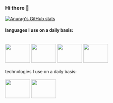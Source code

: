 ### Hi there 👋

[![Anurag's GitHub stats](https://github-readme-stats.vercel.app/api?username=Iag0Borges&show_icons=true&theme=dark)](https://github.com/Iag0Borges/github-readme-stats)

#### languages ​​I use on a daily basis:
<div style="display: inline_block"><br>
  <img src="https://cdn.jsdelivr.net/gh/devicons/devicon@latest/icons/html5/html5-original.svg" height="60" width="80"/>
  <img src="https://cdn.jsdelivr.net/gh/devicons/devicon@latest/icons/css3/css3-original.svg" height="60" width="80"/>
  <img src="https://cdn.jsdelivr.net/gh/devicons/devicon@latest/icons/javascript/javascript-original.svg" height="60" width="80"/>
  <img src="https://cdn.jsdelivr.net/gh/devicons/devicon@latest/icons/cplusplus/cplusplus-original.svg" height="60" width="80"/>
</div><br>
technologies I use on a daily basis:
<div style="display: inline_block"><br>
  <img src="https://cdn.jsdelivr.net/gh/devicons/devicon@latest/icons/opengl/opengl-original.svg" height="60" width="80"/>
  <img src="https://cdn.jsdelivr.net/gh/devicons/devicon@latest/icons/linux/linux-original.svg" height="60" width="80"/>

</div>
